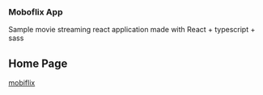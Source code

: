 ### Moboflix App

Sample movie streaming react application made with React + typescript + sass

## Home Page

[mobiflix](https://paulkariukirimiru.github.io/mobiflix-front/)
